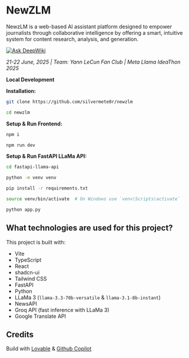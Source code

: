 # NewZLM

NewzLM is a web-based AI assistant platform designed to empower journalists through collaborative intelligence by offering a smart, intuitive system for content research, analysis, and generation. 

[![Ask DeepWiki](https://deepwiki.com/badge.svg)](https://deepwiki.com/silvermete0r/newzlm)

*21-22 June, 2025 |  Team: Yann LeCun Fan Club | Meta Llama IdeaThon 2025*

**Local Development**

**Installation:**

```sh
git clone https://github.com/silvermete0r/newzlm

cd newzlm
```

**Setup & Run Frontend:**

```sh
npm i

npm run dev
```

**Setup & Run FastAPI LLaMa API:**

```sh
cd fastapi-llama-api

python -m venv venv

pip install -r requirements.txt

source venv/bin/activate  # On Windows use `venv\Scripts\activate`

python app.py
```

## What technologies are used for this project?

This project is built with:

- Vite
- TypeScript
- React
- shadcn-ui
- Tailwind CSS
- FastAPI
- Python
- LLaMa 3 (`llama-3.3-70b-versatile` & `llama-3.1-8b-instant`)
- NewsAPI
- Groq API (fast inference with LLaMa 3)
- Google Translate API

## Credits

Build with [Lovable](https://lovable.dev/) & [Github Copilot](https://github.com/features/copilot)

